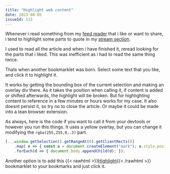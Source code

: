 ```yaml
---
title: "Highlight web content"
date: 2023-08-05
issueId: 113 
---
```


Whenever i read something from my [feed reader](https://freshrss.org/) that i like or want to share, i tend to highlight some parts to quote in my [stream section](/stream).

I used to read all the article and  when i have finished it, reread looking for the parts that i liked. This was inefficient as i had to read the same thing twice.

Thats when another bookmarklet was born. Select some text that you like, and click it to highlight it.

It works by getting the bounding box of the current selection and making an overlay div there. As it takes the position when calling it, if content is added or shifted afterwards, the highlight will be broken. But for highlighting content to reference in a few minutes or hours works for my case. It also doesnt persist it, so try no to close the article. Or maybe it could be made into a lean browser extension.

As always, here is the code if you want to call it from your devtools or however you run this things. It uses a yellow overlay, but you can change it modifying the `rgba(255,255,0,.3)` part.

```js
[...window.getSelection().getRangeAt(0).getClientRects()]
    .map( e => { const a = document.createElement("mark"); a.style.position = "absolute"; a.style.pointerEvents = "none"; a.style.background = "rgba(255,255,0,.3)"; a.style.left= (e.left+document.documentElement.scrollLeft)+"px"; a.style.top = (e.top+document.documentElement.scrollTop)+"px"; a.style.height = e.height+"px"; a.style.width = e.width+"px"; return a; })
    .forEach(d => { document.body.appendChild(d); });
```

Another option is to add this {{< rawhtml >}}<a href="javascript:(function()%7B%5B...window.getSelection().getRangeAt(0).getClientRects()%5D.map(%20e%20%3D%3E%20%7B%20const%20a%20%3D%20document.createElement(%22mark%22)%3B%20a.style.position%20%3D%20%22absolute%22%3B%20a.style.pointerEvents%20%3D%20%22none%22%3B%20a.style.background%20%3D%20%22rgba(255%2C255%2C0%2C.3)%22%3B%20a.style.left%3D%20(e.left%2Bdocument.documentElement.scrollLeft)%2B%22px%22%3B%20a.style.top%20%3D%20(e.top%2Bdocument.documentElement.scrollTop)%2B%22px%22%3B%20a.style.height%20%3D%20e.height%2B%22px%22%3B%20a.style.width%20%3D%20e.width%2B%22px%22%3B%20return%20a%3B%20%7D).forEach(d%20%3D%3E%20%7B%20document.body.appendChild(d)%3B%20%7D)%7D)()">Highlight</a>{{< /rawhtml >}} bookmarklet to your bookmarks and just click it.
